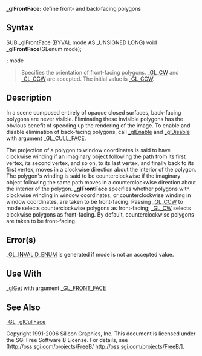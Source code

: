 **_glFrontFace:** define front- and back-facing polygons


## Syntax


  SUB _glFrontFace (BYVAL mode AS _UNSIGNED LONG)
  void **_glFrontFace**(GLenum mode);


; mode
>  Specifies the orientation of front-facing polygons. [_GL_CW](_GL_CW) and [_GL_CCW](_GL_CCW) are accepted. The initial value is [_GL_CCW](_GL_CCW).


## Description


In a scene composed entirely of opaque closed surfaces, back-facing polygons are never visible. Eliminating these invisible polygons has the obvious benefit of speeding up the rendering of the image. To enable and disable elimination of back-facing polygons, call [_glEnable](_glEnable) and [_glDisable](_glDisable) with argument [_GL_CULL_FACE](_GL_CULL_FACE).

The projection of a polygon to window coordinates is said to have clockwise winding if an imaginary object following the path from its first vertex, its second vertex, and so on, to its last vertex, and finally back to its first vertex, moves in a clockwise direction about the interior of the polygon. The polygon's winding is said to be counterclockwise if the imaginary object following the same path moves in a counterclockwise direction about the interior of the polygon. **_glFrontFace** specifies whether polygons with clockwise winding in window coordinates, or counterclockwise winding in window coordinates, are taken to be front-facing. Passing [_GL_CCW](_GL_CCW) to mode selects counterclockwise polygons as front-facing; [_GL_CW](_GL_CW) selects clockwise polygons as front-facing. By default, counterclockwise polygons are taken to be front-facing.


## Error(s)


[_GL_INVALID_ENUM](_GL_INVALID_ENUM) is generated if mode is not an accepted value.


## Use With


[_glGet](_glGet) with argument [_GL_FRONT_FACE](_GL_FRONT_FACE)


## See Also


[_GL](_GL)
[_glCullFace](_glCullFace)




Copyright 1991-2006 Silicon Graphics, Inc. This document is licensed under the SGI Free Software B License. For details, see [http://oss.sgi.com/projects/FreeB/ http://oss.sgi.com/projects/FreeB/].

